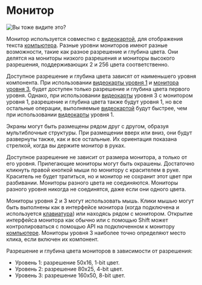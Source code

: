 # Монитор

![Вы тоже видите это?](oredict:oc:screen1)

Монитор используется совместно с [видеокартой](../item/graphicsCard1.md), для отображения текста [компьютера](../general/computer.md). Разные уровни мониторов имеют разные возможности, такие как разное разрешение и глубина цвета. Они делятся на мониторы низкого разрешения и мониторы высокого разрешения, поддерживающих 2 и 256 цвета соответственно. 

Доступное разрешение и глубина цвета зависят от наименьшего уровня компонента. При использовании [видеокарты уровня 1](../item/graphicsCard1.md) и [монитора уровня 3](screen3.md), будет доступен только разрешение и глубина цвета первого уровня. Однако, при использовании [видеокарты](../item/graphicsCard1.md) уровня 3 с монитором уровня 1, разрешение и глубина цвета также будут уровня 1, но все остальные операции, выполняемые [видеокартой](../item/graphicsCard1.md) будут быстрее, чем при использовании [видеокарты](../item/graphicsCard1.md) уровня 1.

Экраны могут быть размещены рядом друг с другом, образуя мультиблочные структуры. При размещении вверх или вниз, они будут развернуты также, как и все остальные. Их ориентация показана стрелкой, когда вы держите монитор в руках.

Доступное разрешение не зависит от размера монитора, а только от его уровня. Прилегающие мониторы могут быть окрашены. Достаточно кликнуть правой кнопкой мыши по монитору с красителем в руке. Краситель не будет тратиться, но и монитор не сохранит этот цвет при разбивании. Мониторы разного цвета не соединяются. Мониторы разного уровня никогда не соединятся, даже если они одного цвета.

Мониторы уровня 2 и 3 могут использовать мышь. Клики мышью могут быть выполнены как в интерфейсе монитора (когда подключена и используется [клавиатура](keyboard.md)) или находясь рядом с монитором. Открытие интерфейса монитора как обычно или с помощью Shift может контролироваться с помощью API на подключенном к монитору [компьютере](../general/computer.md). Мониторы уровня 3 наиболее точно определяют место клика, если включен их компонент.

Разрешение и глубина цвета мониторов в зависимости от разрешения:
- Уровень 1: разрешение 50x16, 1-bit цвет.
- Уровень 2: разрешение 80x25, 4-bit цвет.
- Уровень 3: разрешение 160x50, 8-bit цвет.
